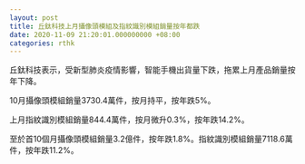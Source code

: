```yaml
---
layout: post
title: 丘鈦科技上月攝像頭模組及指紋識別模組銷量按年都跌
date: 2020-11-09 21:20:01.000000000 +08:00
categories: rthk
---
```


丘鈦科技表示，受新型肺炎疫情影響，智能手機出貨量下跌，拖累上月產品銷量按年下降。

10月攝像頭模組銷量3730.4萬件，按月持平，按年跌5%。

上月指紋識別模組銷量844.4萬件，按月微升0.3%，按年跌14.2%。

至於首10個月攝像頭模組銷量3.2億件，按年跌1.8%。指紋識別模組銷量7118.6萬件，按年跌11.2%。
